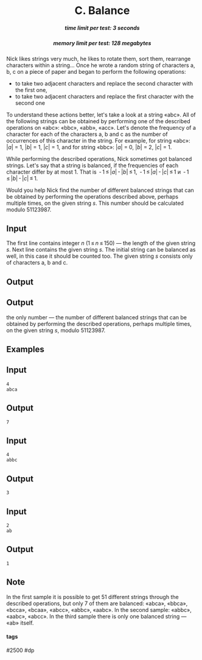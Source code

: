 <h1 style='text-align: center;'> C. Balance</h1>

<h5 style='text-align: center;'>time limit per test: 3 seconds</h5>
<h5 style='text-align: center;'>memory limit per test: 128 megabytes</h5>

Nick likes strings very much, he likes to rotate them, sort them, rearrange characters within a string... Once he wrote a random string of characters a, b, c on a piece of paper and began to perform the following operations: 

* to take two adjacent characters and replace the second character with the first one,
* to take two adjacent characters and replace the first character with the second one

To understand these actions better, let's take a look at a string «abc». All of the following strings can be obtained by performing one of the described operations on «abc»: «bbc», «abb», «acc». Let's denote the frequency of a character for each of the characters a, b and c as the number of occurrences of this character in the string. For example, for string «abc»: |*a*| = 1, |*b*| = 1, |*c*| = 1, and for string «bbc»: |*a*| = 0, |*b*| = 2, |*c*| = 1. 

While performing the described operations, Nick sometimes got balanced strings. Let's say that a string is balanced, if the frequencies of each character differ by at most 1. That is  - 1 ≤ |*a*| - |*b*| ≤ 1,  - 1 ≤ |*a*| - |*c*| ≤ 1 и  - 1 ≤ |*b*| - |*c*| ≤ 1. 

Would you help Nick find the number of different balanced strings that can be obtained by performing the operations described above, perhaps multiple times, on the given string *s*. This number should be calculated modulo 51123987.

## Input

The first line contains integer *n* (1 ≤ *n* ≤ 150) — the length of the given string *s*. Next line contains the given string *s*. The initial string can be balanced as well, in this case it should be counted too. The given string *s* consists only of characters a, b and c.

## Output

## Output

 the only number — the number of different balanced strings that can be obtained by performing the described operations, perhaps multiple times, on the given string *s*, modulo 51123987.

## Examples

## Input


```
4  
abca  

```
## Output


```
7  

```
## Input


```
4  
abbc  

```
## Output


```
3  

```
## Input


```
2  
ab  

```
## Output


```
1  

```
## Note

In the first sample it is possible to get 51 different strings through the described operations, but only 7 of them are balanced: «abca», «bbca», «bcca», «bcaa», «abcc», «abbc», «aabc». In the second sample: «abbc», «aabc», «abcc». In the third sample there is only one balanced string — «ab» itself.



#### tags 

#2500 #dp 